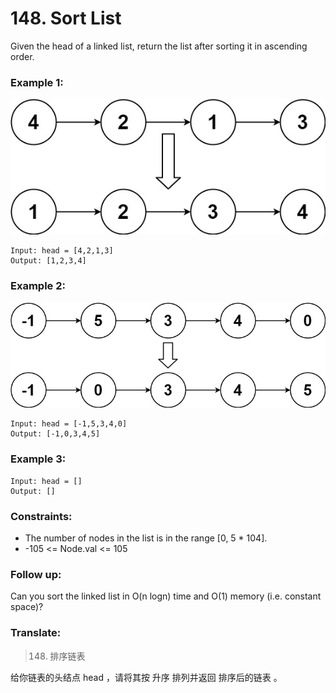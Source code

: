 # 148. Sort List

Given the head of a linked list, return the list after sorting it in ascending order.


### Example 1:

![image description](sort_list_1.jpeg)

```
Input: head = [4,2,1,3]
Output: [1,2,3,4]
```

### Example 2:

![image description](sort_list_2.jpeg)

```
Input: head = [-1,5,3,4,0]
Output: [-1,0,3,4,5]
```

### Example 3:

```
Input: head = []
Output: []
```

### Constraints:

* The number of nodes in the list is in the range [0, 5 * 104].
* -105 <= Node.val <= 105

### Follow up: 

Can you sort the linked list in O(n logn) time and O(1) memory (i.e. constant space)?



### Translate:

> 148. 排序链表

给你链表的头结点 head ，请将其按 升序 排列并返回 排序后的链表 。